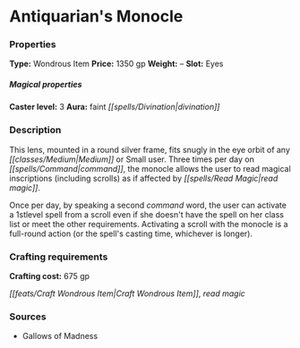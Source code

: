 ﻿---
Title: "Antiquarian's Monocle"
Type: "Wondrous Item"
Price: "1350 gp"
Weight: "–"
Slot: "Eyes"
Caster level: "3"
Aura: "faint divination"
Description: |
  "This lens, mounted in a round silver frame, fits snugly in the eye orbit of any Medium or Small user. Three times per day on command, the monocle allows the user to read magical inscriptions (including scrolls) as if affected by _read magic_.
  Once per day, by speaking a second command word, the user can activate a 1stlevel spell from a scroll even if she doesn't have the spell on her class list or meet the other requirements. Activating a scroll with the monocle is a full-round action (or the spell's casting time, whichever is longer)."
Crafting cost: "675 gp"
Sources: "['Gallows of Madness']"
---

# Antiquarian's Monocle

### Properties

**Type:** Wondrous Item **Price:** 1350 gp **Weight:** – **Slot:** Eyes

##### Magical properties

**Caster level:** 3 **Aura:** faint _[[spells/Divination|divination]]_

### Description

This lens, mounted in a round silver frame, fits snugly in the eye orbit of any _[[classes/Medium|Medium]]_ or Small user. Three times per day on _[[spells/Command|command]]_, the monocle allows the user to read magical inscriptions (including scrolls) as if affected by _[[spells/Read Magic|read magic]]_.

Once per day, by speaking a second _command_ word, the user can activate a 1stlevel spell from a scroll even if she doesn't have the spell on her class list or meet the other requirements. Activating a scroll with the monocle is a full-round action (or the spell's casting time, whichever is longer).

### Crafting requirements

**Crafting cost:** 675 gp

_[[feats/Craft Wondrous Item|Craft Wondrous Item]]_, _read magic_

### Sources

* Gallows of Madness